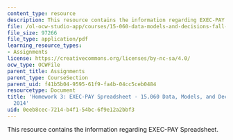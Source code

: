 ```yaml
---
content_type: resource
description: This resource contains the information regarding EXEC-PAY Spreadsheet.
file: /ol-ocw-studio-app/courses/15-060-data-models-and-decisions-fall-2014/0eeb8cec7214b4f154bc6f9e12a2bbf3_MIT15_060F14_HW3_EXEC.pdf
file_size: 97266
file_type: application/pdf
learning_resource_types:
- Assignments
license: https://creativecommons.org/licenses/by-nc-sa/4.0/
ocw_type: OCWFile
parent_title: Assignments
parent_type: CourseSection
parent_uid: f41b5b04-9595-61f9-fa4b-04cc5ceb0484
resourcetype: Document
title: 'Homework 3: EXEC-PAY Spreadsheet - 15.060 Data, Models, and Decisions - Fall
  2014'
uid: 0eeb8cec-7214-b4f1-54bc-6f9e12a2bbf3
---
```

This resource contains the information regarding EXEC-PAY Spreadsheet.